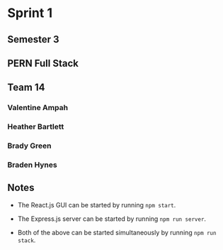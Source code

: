 # Sprint 1

## Semester 3

## PERN Full Stack

## Team 14

### Valentine Ampah

### Heather Bartlett

### Brady Green

### Braden Hynes

## Notes

- The React.js GUI can be started by running `npm start`.

- The Express.js server can be started by running `npm run server`.

- Both of the above can be started simultaneously by running `npm run stack`.
